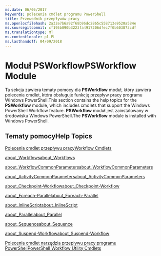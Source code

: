 ```yaml
---
ms.date: 06/05/2017
keywords: polecenia cmdlet programu PowerShell
title: Przewodnik przepływów pracy
ms.openlocfilehash: 2a32e7b6a92f68b96dc2865c558713e9520a584e
ms.sourcegitcommit: cf195b090b3223fa4917206dfec7f0b603873cdf
ms.translationtype: MT
ms.contentlocale: pl-PL
ms.lasthandoff: 04/09/2018
---
```

# <a name="psworkflow-module"></a><span data-ttu-id="e2711-103">Moduł PSWorkflow</span><span class="sxs-lookup"><span data-stu-id="e2711-103">PSWorkflow Module</span></span>

<span data-ttu-id="e2711-104">Ta sekcja zawiera tematy pomocy dla **PSWorkflow** moduł, który zawiera polecenia cmdlet, która obsługuje funkcję przepływ pracy programu Windows PowerShell.</span><span class="sxs-lookup"><span data-stu-id="e2711-104">This section contains the help topics for the **PSWorkflow** module, which includes cmdlets that support the Windows PowerShell Workflow feature.</span></span> <span data-ttu-id="e2711-105">**PSWorkflow** moduł jest zainstalowany w środowisku Windows PowerShell.</span><span class="sxs-lookup"><span data-stu-id="e2711-105">The **PSWorkflow** module is installed with Windows PowerShell.</span></span>

## <a name="help-topics"></a><span data-ttu-id="e2711-106">Tematy pomocy</span><span class="sxs-lookup"><span data-stu-id="e2711-106">Help Topics</span></span>

[<span data-ttu-id="e2711-107">Polecenia cmdlet przepływu pracy</span><span class="sxs-lookup"><span data-stu-id="e2711-107">Workflow Cmdlets</span></span>](http://go.microsoft.com/fwlink/?LinkID=245865)

[<span data-ttu-id="e2711-108">about_Workflows</span><span class="sxs-lookup"><span data-stu-id="e2711-108">about_Workflows</span></span>](https://technet.microsoft.com/library/f2897bdd-1b9d-4679-8b19-09840bd40a22)

[<span data-ttu-id="e2711-109">about_WorkflowCommonParameters</span><span class="sxs-lookup"><span data-stu-id="e2711-109">about_WorkflowCommonParameters</span></span>](https://technet.microsoft.com/library/119f968e-618e-439c-b76c-cdd17e6df27c)

[<span data-ttu-id="e2711-110">about_ActivityCommonParameters</span><span class="sxs-lookup"><span data-stu-id="e2711-110">about_ActivityCommonParameters</span></span>](https://technet.microsoft.com/en-us/library/8ca60664-37c6-4257-a723-e3c41dd10122)

[<span data-ttu-id="e2711-111">about_Checkpoint-Workflow</span><span class="sxs-lookup"><span data-stu-id="e2711-111">about_Checkpoint-Workflow</span></span>](https://technet.microsoft.com/en-us/library/3a309488-1e7a-4807-b83b-dedbeac3ee1c)

[<span data-ttu-id="e2711-112">about_Foreach-Parallel</span><span class="sxs-lookup"><span data-stu-id="e2711-112">about_Foreach-Parallel</span></span>](https://technet.microsoft.com/en-us/library/35704780-dde8-4f5f-9319-5b982148bba7)

[<span data-ttu-id="e2711-113">about_InlineScript</span><span class="sxs-lookup"><span data-stu-id="e2711-113">about_InlineScript</span></span>](https://technet.microsoft.com/en-us/library/f88ed5a9-02d6-4bf0-a031-61198e1e7291)

[<span data-ttu-id="e2711-114">about_Parallel</span><span class="sxs-lookup"><span data-stu-id="e2711-114">about_Parallel</span></span>](https://technet.microsoft.com/en-us/library/104559a8-e89a-49f5-8c08-e5bf72768cbf)

[<span data-ttu-id="e2711-115">about_Sequence</span><span class="sxs-lookup"><span data-stu-id="e2711-115">about_Sequence</span></span>](https://technet.microsoft.com/en-us/library/bda3f81a-be8a-43be-b0df-12bb7e193b9b)

[<span data-ttu-id="e2711-116">about_Suspend-Workflow</span><span class="sxs-lookup"><span data-stu-id="e2711-116">about_Suspend-Workflow</span></span>](https://technet.microsoft.com/en-us/library/be2ded75-1eca-493e-96c1-758f92b5f199)

[<span data-ttu-id="e2711-117">Polecenia cmdlet narzędzia przepływu pracy programu PowerShell</span><span class="sxs-lookup"><span data-stu-id="e2711-117">PowerShell Workflow Utility Cmdlets</span></span>](https://technet.microsoft.com/en-us/library/a5a32019-0d68-4041-935f-1b1cacaf6d3d)